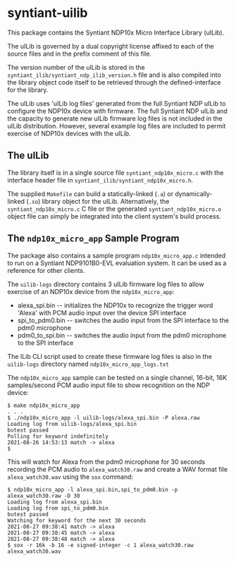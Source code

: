 <!---
# Copyright (c) 2021 Syntiant Corp.  All rights reserved.
# Contact at http://www.syntiant.com
# 
# This software is available to you under a choice of one of two licenses.
# You may choose to be licensed under the terms of the GNU General Public
# License (GPL) Version 2, available from the file LICENSE in the main
# directory of this source tree, or the OpenIB.org BSD license below.  Any
# code involving Linux software will require selection of the GNU General
# Public License (GPL) Version 2.
# 
# OPENIB.ORG BSD LICENSE
#
# Redistribution and use in source and binary forms, with or without
# modification, are permitted provided that the following conditions are met:
# 
# 1. Redistributions of source code must retain the above copyright notice,
# this list of conditions and the following disclaimer.
# 
# 2. Redistributions in binary form must reproduce the above copyright
# notice, this list of conditions and the following disclaimer in the
# documentation and/or other materials provided with the distribution.
#
# THE SOFTWARE IS PROVIDED "AS IS", WITHOUT WARRANTY OF ANY KIND, EXPRESS OR
# IMPLIED, INCLUDING BUT NOT LIMITED TO THE WARRANTIES OF MERCHANTABILITY,
# FITNESS FOR A PARTICULAR PURPOSE AND NONINFRINGEMENT. IN NO EVENT SHALL THE
# AUTHORS OR COPYRIGHT HOLDERS BE LIABLE FOR ANY CLAIM, DAMAGES OR OTHER
# LIABILITY, WHETHER IN AN ACTION OF CONTRACT, TORT OR OTHERWISE, ARISING
# FROM, OUT OF OR IN CONNECTION WITH THE SOFTWARE OR THE USE OR OTHER
# DEALINGS IN THE SOFTWARE.
-->

# syntiant-uilib

This package contains the Syntiant NDP10x Micro Interface Library
(uILib).

The uILib is governed by a dual copyright license affixed to each of
the source files and in the prefix comment of this file.

The version number of the uILib is stored in the
`syntiant_ilib/syntiant_ndp_ilib_version.h` file and is also compiled
into the library object code itself to be retrieved through the
defined-interface for the library.

The uILib uses 'uILib log files' generated from the full Syntiant NDP
uILib to configure the NDP10x device with firmware.  The full Syntiant
NDP uILib and the capacity to generate new uILib firmware log files is
not included in the uILib distribution.  However, several example log
files are included to permit exercise of NDP10x devices with the uILib.

## The uILib

The library itself is in a single source file
`syntiant_ndp10x_micro.c` with the interface header file in
`syntiant_ilib/syntiant_ndp10x_micro.h`.

The supplied `Makefile` can build a statically-linked (`.a`) or
dynamically-linked (`.so`) library object for the uILib.
Alternatively, the `syntiant_ndp10x_micro.c` C file or the generated
`syntiant_ndp10x_micro.o` object file can simply be integrated into
the client system's build process.

## The `ndp10x_micro_app` Sample Program

The package also contains a sample program `ndp10x_micro_app.c`
intended to run on a Syntiant NDP9101B0-EVL evaluation system.  It can
be used as a reference for other clients.

The `uilib-logs` directory contains 3 uILib firmware log files to
allow exercise of an NDP10x device from the `ndp10x_micro_app`:

* alexa_spi.bin -- initializes the NDP10x to recognize the trigger
  word 'Alexa' with PCM audio input over the device SPI interface
* spi_to_pdm0.bin -- switches the audio input from the SPI interface
  to the pdm0 microphone
* pdm0_to_spi.bin -- switches the audio input from the pdm0 microphone
  to the SPI interface

The ILib CLI script used to create these firmware log files is also in
the `uilib-logs` directory named `ndp10x_micro_app_logs.txt`

The `ndp10x_micro_app` sample can be tested on a single channel,
16-bit, 16K samples/second PCM audio input file to show recognition on
the NDP device:
```
$ make ndp10x_micro_app
. . .
$ ./ndp10x_micro_app -l uilib-logs/alexa_spi.bin -P alexa.raw
Loading log from uilib-logs/alexa_spi.bin
butest passed
Polling for keyword indefinitely
2021-08-26 14:53:13 match -> alexa
$
```

This will watch for Alexa from the pdm0 microphone for 30 seconds recording
the PCM audio to `alexa_watch30.raw` and create a WAV format file
`alexa_watch30.wav` using the `sox` command:
```
$ ndp10x_micro_app -l alexa_spi.bin,spi_to_pdm0.bin -p alexa_watch30.raw -D 30
Loading log from alexa_spi.bin
Loading log from spi_to_pdm0.bin
butest passed
Watching for keyword for the next 30 seconds
2021-08-27 09:38:41 match -> alexa
2021-08-27 09:38:45 match -> alexa
2021-08-27 09:38:48 match -> alexa
$ sox -r 16k -b 16 -e signed-integer -c 1 alexa_watch30.raw alexa_watch30.wav
```
